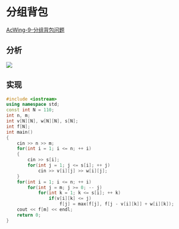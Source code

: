 # 分组背包

[AcWing-9-分组背包问题](https://www.acwing.com/problem/content/9/)

## 分析

![](/img/0040.bmp)

## 实现

```cpp
#include <iostream>
using namespace std;
const int N = 110;
int n, m;
int v[N][N], w[N][N], s[N];
int f[N];
int main()
{
    cin >> n >> m;
    for(int i = 1; i <= n; ++ i)
    {
        cin >> s[i];
        for(int j = 1; j <= s[i]; ++ j)
            cin >> v[i][j] >> w[i][j];
    }
    for(int i = 1; i <= n; ++ i)
        for(int j = m; j >= 0; -- j)
            for(int k = 1; k <= s[i]; ++ k)
                if(v[i][k] <= j)
                    f[j] = max(f[j], f[j - v[i][k]] + w[i][k]);
    cout << f[m] << endl;
    return 0;
}
```

